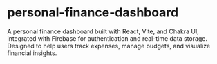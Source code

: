 # personal-finance-dashboard
A personal finance dashboard built with React, Vite, and Chakra UI, integrated with Firebase for authentication and real-time data storage. Designed to help users track expenses, manage budgets, and visualize financial insights.
